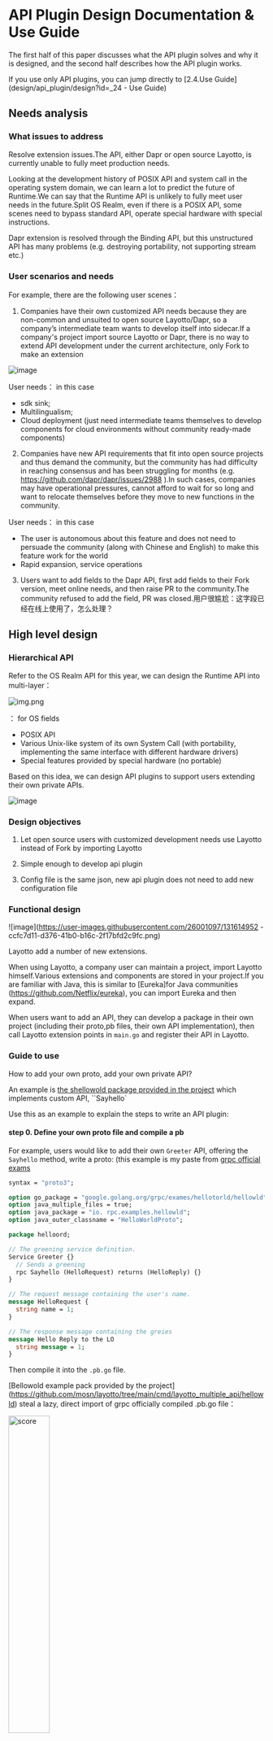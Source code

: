 # API Plugin Design Documentation & Use Guide

The first half of this paper discusses what the API plugin solves and why it is designed, and the second half describes how the API plugin works.

If you use only API plugins, you can jump directly to [2.4.Use Guide](design/api_plugin/design?id=_24 - Use Guide)

## Needs analysis

### What issues to address

Resolve extension issues.The API, either Dapr or open source Layotto, is currently unable to fully meet production needs.

Looking at the development history of POSIX API and system call in the operating system domain, we can learn a lot to predict the future of Runtime.We can say that the Runtime API is unlikely to fully meet user needs in the future.Split OS Realm, even if there is a POSIX API, some scenes need to bypass standard
API, operate special hardware with special instructions.

Dapr extension is resolved through the Binding API, but this unstructured API has many problems (e.g. destroying portability, not supporting stream etc.)

### User scenarios and needs

For example, there are the following user scenes：

1. Companies have their own customized API needs because they are non-common and unsuited to open source Layotto/Dapr, so a company’s intermediate team wants to develop itself into sidecar.If a company's project import source Layotto or Dapr, there is no way to extend API development under the current architecture, only Fork
   to make an extension

![image](https://user-images.githubusercontent.com/26001097/131614836-60d797c8-b80b-4018-ad43-c2b874d35660.png)

User needs： in this case

- sdk sink;
- Multilingualism;
- Cloud deployment (just need intermediate teams themselves to develop components for cloud environments without community ready-made components)

2. Companies have new API requirements that fit into open source projects and thus demand the community, but the community has had difficulty in reaching consensus and has been struggling for months (e.g. https://github.com/dapr/dapr/issues/2988
   ).In such cases, companies may have operational pressures, cannot afford to wait for so long and want to relocate themselves before they move to new functions in the community.

User needs： in this case

- The user is autonomous about this feature and does not need to persuade the community (along with Chinese and English) to make this feature work for the world
- Rapid expansion, service operations

3. Users want to add fields to the Dapr API, first add fields to their Fork version, meet online needs, and then raise PR to the community.The community refused to add the field, PR was closed.用户很尴尬：这字段已经在线上使用了，怎么处理？

## High level design

### Hierarchical API

Refer to the OS Realm API for this year, we can design the Runtime API into multi-layer：

![img.png](https://gw.alipayobjects.com/mdn/rms_5891a1/afts/img/A*bWnHR7yhiF4AAAAAAAAAAAAAARQnAQ)

： for OS fields

- POSIX API
- Various Unix-like system of its own System Call (with portability, implementing the same interface with different hardware drivers)
- Special features provided by special hardware (no portable)

Based on this idea, we can design API plugins to support users extending their own private APIs.

![image](https://user-images.githubusercontent.com/26001097/131614802-c6f6a556-4e8b-4fee-b899-275a80e00eb6.png)

### Design objectives

1. Let open source users with customized development needs use Layotto instead of Fork by importing Layotto

2. Simple enough to develop api plugin

3. Config file is the same json, new api plugin does not need to add new configuration file

### Functional design

![image](https://user-images.githubusercontent.com/26001097/131614952 - ccfc7d11-d376-41b0-b16c-2f17bfd2c9fc.png)

Layotto add a number of new extensions.

When using Layotto, a company user can maintain a project, import Layotto himself.Various extensions and components are stored in your project.If you are familiar with Java, this is similar to [Eureka]for Java communities (https://github.com/Netflix/eureka), you can
import Eureka and then expand.

When users want to add an API, they can develop a package in their own project (including their proto,pb files, their own API implementation), then call Layotto extension points in `main.go` and register their API in Layotto.

### Guide to use

How to add your own proto, add your own private API?

An example is [the shellowold package provided in the project](https://github.com/mosn/layotto/tree/main/cmd/layotto_multiple_api/helloworld) which implements custom API, \`\`Sayhello\`

Use this as an example to explain the steps to write an API plugin:

#### step 0. Define your own proto file and compile a pb

For example, users would like to add their own `Greeter` API, offering the `Sayhello` method, write a proto:
(this example is my paste from [grpc official exams](https://github.com/grpc/grpc-go/blob/master/examples/helloworld/helloworld/helloworld.proto)

```protobuf
syntax = "proto3";

option go_package = "google.golang.org/grpc/exames/hellotorld/hellowld";
option java_multiple_files = true;
option java_package = "io. rpc.examples.hellowld";
option java_outer_classname = "HelloWorldProto";

package helloord;

// The greening service definition.
Service Greeter {}
  // Sends a greening
  rpc Sayhello (HelloRequest) returns (HelloReply) {}
}

// The request message containing the user's name.
message HelloRequest {
  string name = 1;
}

// The response message containing the greies
message Hello Reply to the LO
  string message = 1;
}
```

Then compile it into the `.pb.go` file.

[Bellowold example pack provided by the project] (https://github.com/mosn/layotto/tree/main/cmd/layotto_multiple_api/hellowld) steal a lazy, direct import of grpc officially compiled .pb.go
file：

<img src="https://gw.alipayobjects.com/mdn/rms_5891a1/afts/img/A*9VnARJimj90AAAAAAAAAAAAAARQnAQ" width="40%" height="40%" alt="score" align="center" />

#### step 1. Write implementation for the API just defined

The protoc compiler will help you compile the interface `hellotorld.GreeterServer`, based on proto file, but the interface needs to be translated by itself.

For example, the `server` we wrote in the example implements `helloworl.GreeterServer` interface, with `Sayhello` method:

```go
//server is used to implement elllowld.GreeterServer.
type server struct LO
	appId strating
	// custom-components which implement the `HelloWorld` interface
	name2component map[string]component. World
	// LockStore components. They are not used in this demo, we put them here as a demo.
	name2LockStore map[string]block. ockStore
	pb.UnimplementedGreeterServer
}

// Sayhello implements hellowd. reeterServer.Sayhello
func (s *server) SayHello(ctx context.Context, in *pb.HelloRequest) (*pb.HelloReply, error) 6
	if _, ok := s.name2component[componentName]; !ok $6
		return &pb. elloReply{Message: "We don't want to talk with you!"}, nil
	}
	message, err := s.name2component[componentName]. ayHello(in.GetName()
	if err != nil {
		return nil, err
	}
	return &pb.HelloReply{Message: message}, nil
}
```

#### Step 2. Implement [`GrpcAPI` interface](https://github.com/mosn/layotto/blob/main/pkg/grpc/grpc_api.go), manage the life cycle of API plugins

Now that you have your own API implementation, you need to register it on Layotto next step.

> **Rememberly**：How to register the API on the original grpc server?
>
> Just write this line of code：
>
> pb.RegisterGreeterServer (s, &server{})

To register your API on Layotto,：

- Implementing [`GrpcAPI` interface](https://github.com/mosn/layotto/blob/main/pkg/grpc/grpc_api.go), implementing some lifecycle hooks

This GrpcAPI manages your API lifecycle and provides various life cycle hooks.There are currently Init and Register in the current lifecycle hook.

```go
// GrpcAPI is the interface of API plugin. It has lifecycle related methods
type GrpcAPI interface of the APIs
    // init this API before binding it to the grpc server.
    // For example, you can call the app to every their subscriptions.
    Init (conn *grpc. lientConn) error
    
    // Bind this API to the grpc server
    Register(s *grpc. erver, registeredServer mgrp.RegisteredServer) (mgrpc.RegisteredServer, error)
}
```

- Performs the corresponding constructor `NewGrpcAPI` to create your `GrpcAPI`.

```go
// NewGrpcAPI is the constructor of GpcAPI
type NewGrpcAPI func (applicationContext *ApplicationContext) GrpcAPI
```

`*ApplicationContext` is defined as：

```go
// ApplicationContext contains all you need to construct your GrpcAPI, such as all the components.
// For example, your `SuperState` GrpcAPI can hold the `StateStores` components and use them to implement your own `Super State API` logic.
type ApplicationContext struct {
    AppId                 string
    Hellos                map[string]hello.HelloService
    ConfigStores          map[string]configstores.Store
    Rpcs                  map[string]rpc.Invoker
    PubSubs               map[string]pubsub.PubSub
    StateStores           map[string]state.Store
    Files                 map[string]file.File
    LockStores            map[string]lock.LockStore
    Sequencers            map[string]sequencer.Store
    SendToOutputBindingFn func(name string, req *bindings.InvokeRequest) (*bindings.InvokeResponse, error)
    SecretStores          map[string]secretstores.SecretStore
    CustomComponent       map[string]map[string]custom.Component
}
```

##### What is the interpretation of：`CustomComponent`?

is "Custom components".

Component in Layotto is divided into prime mill：

- Preset Component

e.g. `pubsub` components, like `state` component

- Custom Component

Allows you to expand your own components, such as the `HelloWorld` component in the example below.

##### How does：configure a custom component?

See[自定义组件的配置文档](component_species/custom/common)

##### View Example

Look at a specific example, in [helloowold exams](https://github.com/mosn/layotto/blob/main/cmd/layotto_multiple_api/helloworld/grpc_api.go), `*server` implements `Init`
and `Register`:

```go
func (s *server) Init (conn *rawGRPC.ClientConn) error {
	return nil
}

func (s *server) Register(grpcServer *rawGRPC.Server, registeredServer mgrpc. egisteredServer) (mgrpc.RegisteredServer, error) um
	pb.RegisterGreeterServer (GrpcServer, s)
	return registeredServer, nil
}
```

There is also a construction:

```go
func NewHelloWorldAPI(ac *grpc_api.ApplicationContext) grpc.GrpcAPI
	// 1. convert custom-components components
	name2component := make(map[string]component. elloWorld)
	if len(ac.CustomComponent) != 0 56
		/we only care about those components of type "helloowl"
		name2comp, ok := ac. customomComponent[kind]
		if ok & len (name2comp) > 0 F6
			for name, ::= range name2comp LO
				// convert them using type assortion
				comp, ok := v. component.HelloWorld)
				if !ok
					errMsg := fmt. printf("customom component %s does not implement HelloWorld interface", name)
					log.DefaultLogger. rorf(errMsg)
				}
				name2component[name] = comp
			}
		}
	}
	/ 2. Construct your API implementation
	return &server
		appId: ac. ppId,
		// Your API plugins in can store and use all the components.
		// For example, this demand set all the LockStore components here.
		name2LockStore: ac.LockStories,
		// Customers components of type "helloorl"
		name2component: name2component,
	}
}
```

##### Explain：these callbacks, constructions?

Look at this example, you might ask：these callbacks, constructions and calls?

The hook above is used to customize the start logic for the user extension.Layotto reverses the above life-cycle hooks and constructions during startup.Call order roughly：

`Layotto initialize all components` ---> Call `NewGrpcAPI` constructor ---> `GrpcAPI.Init` ---> ``Layotto create grpc server` --->``GrpcAPI.Register\`\`

Graph below：

<img src="https://gw.alipayobjects.com/mdn/rms_5891a1/afts/img/A*7_NyQL-FjigAAAAAAAAAAAAAARQnAQ" width="40%" height="40%" alt="score" align="center" />

#### step 3. Sign up your own API into Layotto

After achieving your private API
following the above steps, you can [register it in your main main in Layotto](https://github.com/mosn/layotto/blob/5234a80cdc97798162d03546eb8e0ee163c0ad60/cmd/layotto_multiple_api/main.go#L203):

```go

func NewRuntimeGrpcServer (data json.RawMessage, options..grpc.ServerOption) (mgrpc. egisteredServer, error) LO
	// ......
	
    /3. run
    server, err := rt. un(
        runtime.WithGrpcOptions(opts... ,
        // register your GrpcAPI here
        runtime. ithGrpcAPI(
            // default GrpcAPI
            default_api. ewGrpcAPI,
            // a demo to show how to register your own GrpcAPI
            helloord_api. ewHelloWorldAPI,
        ),
        // Hello
        runtime. ithHelloFactory (
            hello.NewHelloFactory ("hellotorld", hellold. ewHelloWorld),
        ),
    // ...
```

We recommend that users customize main functions and customize startup processes in their own projects.

Specifically, you can paste the main copy of Layotto into your project, modify it as necessary, and remove something that is not available (e.g. in a distribution lock component that is not etcd, you can remove it from your main name)

#### Step 4. Compile Run Layotto

Ready to start Layotto.

Example hellowd：

```shell
cd ${project_path}/cmd/layotto_multiple_api
go build -o layotto
# run it
./layotto start -c ../../configs/config_standalone.json
```

During Layotto launch, each registered API lifecycle method (Init, Register) will be callback to each registered API

Once startup, your API will offer grpc services externally
